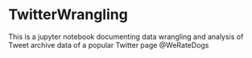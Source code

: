 # TwitterWrangling
This is a jupyter notebook documenting data wrangling and analysis of Tweet archive data of a popular Twitter page @WeRateDogs
